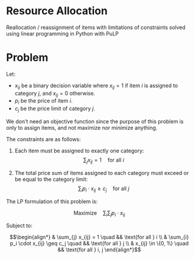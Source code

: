 # Resource Allocation
Reallocation / reassignment of items with limitations of constraints solved using linear programming in Python with PuLP

# Problem
Let:
- $x_{ij}$ be a binary decision variable where $x_{ij} = 1$ if item $i$ is assigned to category $j$, and $x_{ij} = 0$ otherwise.
- $p_i$ be the price of item $i$.
- $c_j$ be the price limit of category $j$.

We don't need an objective function since the purpose of this problem is only to assign items, and not maximize nor minimize anything.

The constraints are as follows:
1. Each item must be assigned to exactly one category:
$$\sum_{j} x_{ij} = 1 \quad \text{for all } i$$

2. The total price sum of items assigned to each category must exceed or be equal to the category limit:
$$\sum_{i} p_i \cdot x_{ij} \geq c_j \quad \text{for all } j$$

The LP formulation of this problem is:

$$
\text{Maximize} \quad \sum_{i} \sum_{j} p_i \cdot x_{ij}
$$

Subject to:
```math
\begin{align*}
& \sum_{j} x_{ij} = 1 \quad && \text{for all } i \\
& \sum_{i} p_i \cdot x_{ij} \geq c_j \quad && \text{for all } j \\
& x_{ij} \in \{0, 1\} \quad && \text{for all } i, j
\end{align*}
```

